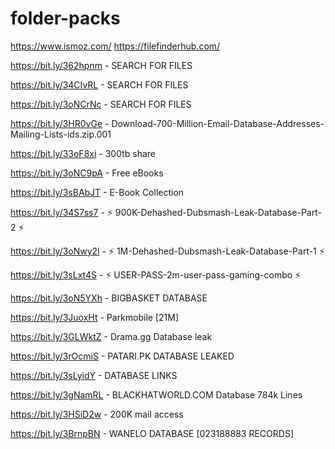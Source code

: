 # folder-packs

https://www.ismoz.com/
https://filefinderhub.com/

https://bit.ly/362hpnm - SEARCH FOR FILES

https://bit.ly/34CIvRL - SEARCH FOR FILES

https://bit.ly/3oNCrNc - SEARCH FOR FILES

https://bit.ly/3HR0vGe - Download-700-Million-Email-Database-Addresses-Mailing-Lists-ids.zip.001

https://bit.ly/33oF8xi - 300tb share

https://bit.ly/3oNC9pA - Free eBooks

https://bit.ly/3sBAbJT - E-Book Collection

https://bit.ly/34S7ss7 - ⚡ 900K-Dehashed-Dubsmash-Leak-Database-Part-2 ⚡

https://bit.ly/3oNwy2l - ⚡ 1M-Dehashed-Dubsmash-Leak-Database-Part-1 ⚡

https://bit.ly/3sLxt4S - ⚡ USER-PASS-2m-user-pass-gaming-combo ⚡

https://bit.ly/3oN5YXh - BIGBASKET DATABASE

https://bit.ly/3JuoxHt - Parkmobile [21M]

https://bit.ly/3GLWktZ - Drama.gg Database leak

https://bit.ly/3rOcmiS - PATARI.PK DATABASE LEAKED

https://bit.ly/3sLyidY - DATABASE LINKS

https://bit.ly/3gNamRL - BLACKHATWORLD.COM Database 784k Lines

https://bit.ly/3HSiD2w - 200K mail access

https://bit.ly/3BrnpBN - WANELO DATABASE [023188883 RECORDS]

